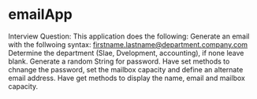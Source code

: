 # emailApp
Interview Question:
This application does the following:
  Generate an email with the follwoing syntax: firstname.lastname@department.company.com
  Determine the department (Slae, Dvelopment, accounting), if none leave blank.
  Generate a random String for password.
  Have set methods to chnange the password, set the mailbox capacity and define an alternate email address.
  Have get methods to display the name, email and mailbox capacity.
